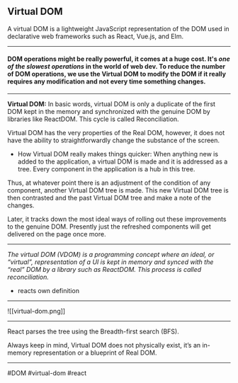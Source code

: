 ## Virtual DOM

A virtual DOM is a lightweight JavaScript representation of the DOM used in declarative web frameworks such as React, Vue.js, and Elm.
<hr>

#### **DOM** operations might be really powerful, it comes at a huge cost. It's _one of the slowest operations_ in the world of web dev. To reduce the number of **DOM** operations, we use the **Virtual DOM** to modify the **DOM** if it really requires any modification and not every time something changes.
***
**Virtual DOM:** In basic words, virtual DOM is only a duplicate of the first DOM kept in the memory and synchronized with the genuine DOM by libraries like ReactDOM. This cycle is called Reconciliation.

Virtual DOM has the very properties of the Real DOM, however, it does not have the ability to straightforwardly change the substance of the screen.

-   How Virtual DOM really makes things quicker: When anything new is added to the application, a virtual DOM is made and it is addressed as a tree. Every component in the application is a hub in this tree.

Thus, at whatever point there is an adjustment of the condition of any component, another Virtual DOM tree is made. This new Virtual DOM tree is then contrasted and the past Virtual DOM tree and make a note of the changes.

Later, it tracks down the most ideal ways of rolling out these improvements to the genuine DOM. Presently just the refreshed components will get delivered on the page once more.
***
_The virtual DOM (VDOM) is a programming concept where an ideal, or “virtual”, representation of a UI is kept in memory and synced with the “real” DOM by a library such as ReactDOM. This process is called reconciliation._
- reacts own definition
***
![[virtual-dom.png]]
***
React parses the tree using the Breadth-first search (BFS).

Always keep in mind, Virtual DOM does not physically exist, it’s an in-memory representation or a blueprint of Real DOM.
***

#DOM #virtual-dom
#react 